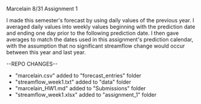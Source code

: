 Marcelain 8/31 Assignment 1

I made this semester's forecast by using daily values of the previous year.  I averaged daily values into weekly values beginning with the prediction date and ending one day prior to the following 
	prediction date.  I then gave averages to match the dates used in this assignment's prediction calendar, with the assumption that no significant streamflow change would occur between this 
	year and last year.

--REPO CHANGES--
- "marcelain.csv" added to "forecast_entries" folder
- "streamflow_week1.txt" added to "data" folder
- "marcelain_HW1.md" added to "Submissions" folder
- "streamflow_week1.xlsx" added to "assignment_1" folder